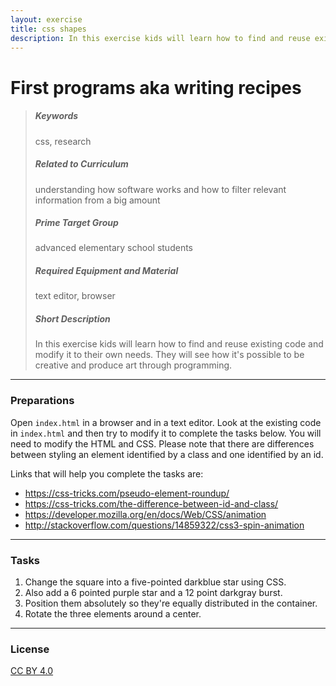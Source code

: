 ```yaml
---
layout: exercise
title: css shapes
description: In this exercise kids will learn how to find and reuse existing code and modify it to their own needs. They will see how it's possible to be creative and produce art through programming.
---
```


# First programs aka writing recipes

> ##### Keywords
>
> css, research
>
>
>##### Related to Curriculum
>
> understanding how software works
> and how to filter relevant information from a big amount
>
>
>##### Prime Target Group
>
> advanced elementary school students
>
>
>##### Required Equipment and Material
>
> text editor, browser
>
>
>##### Short Description
>
> In this exercise kids will learn how to find and reuse existing code and modify it to their own needs. They will see how it's possible to be creative and produce art through programming.
>

---

### Preparations

Open `index.html` in a browser and in a text editor. Look at the existing code in `index.html` and then try to modify it to complete the tasks below. You will need to modify the HTML and CSS. Please note that there are differences between styling an element identified by a class and one identified by an id.

Links that will help you complete the tasks are:

* <https://css-tricks.com/pseudo-element-roundup/>
* <https://css-tricks.com/the-difference-between-id-and-class/>
* <https://developer.mozilla.org/en/docs/Web/CSS/animation>
* <http://stackoverflow.com/questions/14859322/css3-spin-animation>

---

### Tasks

1. Change the square into a five-pointed darkblue star using CSS.
2. Also add a 6 pointed purple star and a 12 point darkgray burst.
3. Position them absolutely so they're equally distributed in the container.
4. Rotate the three elements around a center.

---

### License

[CC BY 4.0](https://creativecommons.org/licenses/by/4.0/)
